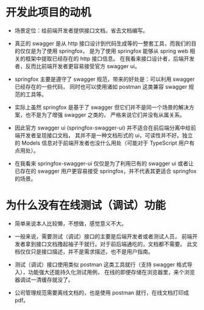 # 开发此项目的动机

* 场景定位：给前端开发者提供接口文档，省去文档编写。

* 真正的 swagger 是从 http 接口设计到代码生成等的一整套工具，而我们的目的仅仅是为了使用 springfox，
是为了使用 springfox 能够从 spring web 相关的框架中提取已经存在的 http 接口信息。
在我看来接口设计者，后端开发者，反而比前端开发者更容易接受官方 swagger ui。

* springfox 主要是遵守了 swagger 规范，带来的好处是：可以利用 swagger 已经存在的一些代码，
同时也可以使用诸如 postman 这类兼容 swagger 规范的工具等。

* 实际上虽然 springfox 是基于了 swagger 但它们并不是同一个场景的解决方案，也不是为了增强 swagger 之类的，
严格来说它们并没有从属关系。

* 因此官方 swagger ui (springfox-swagger-ui) 并不适合在前后端分离中给前端开发者呈现接口文档，
其并不是一种文档形式的 ui，可读性并不好。独立的 Models 信息对于前端开发者也没什么用处（可能对于 TypeScript 用户有点用处）。

* 在我看来 springfox-swagger-ui 仅仅是为了利用已有的 swagger ui 或者让已存在的 swagger 
用户更容易接受 springfox，并不代表其更适合 springfox 的场景。

# 为什么没有在线测试（调试）功能

* 简单来说本人比较懒，不想做，感觉意义不大。

* 一般来说，需要测试（调试）接口的主要是后端开发者或者测试人员，
前端开发者拿到接口文档撸起袖子干就行。对于前后端通吃的，文档都不需要。
此文档仅仅只是接口描述，并不是需求描述，也不是用户指南。

* 测试（调试）接口使用类似 postman 这类工具就行（支持 swagger 格式导入），功能强大还能持久化测试用例，
在线的即便存储在浏览器里，来个浏览器调试一清缓存就没了。

* 公司管理规范需要离线文档的，也是使用 postman 就行，在线文档打印成 pdf。
